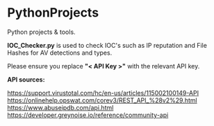# PythonProjects
Python projects &amp; tools.

**IOC_Checker.py** is used to check IOC's such as IP reputation and File Hashes for AV detections and types. 

Please ensure you replace **"< API Key >"** with the relevant API key.

**API sources:**

https://support.virustotal.com/hc/en-us/articles/115002100149-API
https://onlinehelp.opswat.com/corev3/REST_API_%28v2%29.html
https://www.abuseipdb.com/api.html
https://developer.greynoise.io/reference/community-api